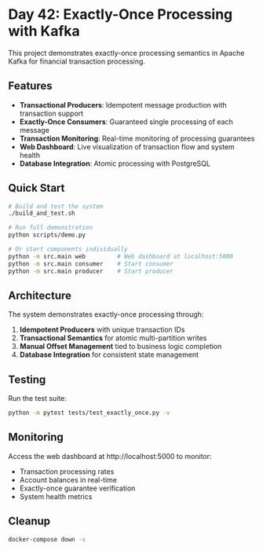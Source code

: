 # Day 42: Exactly-Once Processing with Kafka

This project demonstrates exactly-once processing semantics in Apache Kafka for financial transaction processing.

## Features

- **Transactional Producers**: Idempotent message production with transaction support
- **Exactly-Once Consumers**: Guaranteed single processing of each message
- **Transaction Monitoring**: Real-time monitoring of processing guarantees
- **Web Dashboard**: Live visualization of transaction flow and system health
- **Database Integration**: Atomic processing with PostgreSQL

## Quick Start

```bash
# Build and test the system
./build_and_test.sh

# Run full demonstration
python scripts/demo.py

# Or start components individually
python -m src.main web         # Web dashboard at localhost:5000
python -m src.main consumer    # Start consumer
python -m src.main producer    # Start producer
```

## Architecture

The system demonstrates exactly-once processing through:

1. **Idempotent Producers** with unique transaction IDs
2. **Transactional Semantics** for atomic multi-partition writes  
3. **Manual Offset Management** tied to business logic completion
4. **Database Integration** for consistent state management

## Testing

Run the test suite:
```bash
python -m pytest tests/test_exactly_once.py -v
```

## Monitoring

Access the web dashboard at http://localhost:5000 to monitor:
- Transaction processing rates
- Account balances in real-time
- Exactly-once guarantee verification
- System health metrics

## Cleanup

```bash
docker-compose down -v
```
